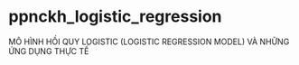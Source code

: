 # ppnckh_logistic_regression
MÔ HÌNH HỒI QUY LOGISTIC (LOGISTIC REGRESSION MODEL) VÀ NHỮNG ỨNG DỤNG THỰC TẾ
